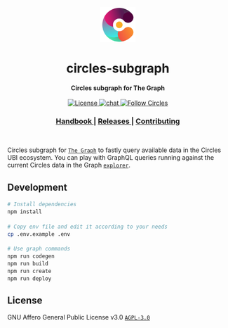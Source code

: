 <div align="center">
	<img width="80" src="https://raw.githubusercontent.com/CirclesUBI/.github/main/assets/logo.svg" />
</div>

<h1 align="center">circles-subgraph</h1>

<div align="center">
 <strong>
   Circles subgraph for The Graph 
 </strong>
</div>

<br />

<div align="center">
  <!-- Licence -->
  <a href="https://github.com/CirclesUBI/circles-subgraph/blob/main/LICENSE">
    <img src="https://img.shields.io/github/license/CirclesUBI/circles-subgraph?style=flat-square&color=%23cc1e66" alt="License" height="18">
  </a>
  <!-- Discourse -->
  <a href="https://aboutcircles.com/">
    <img src="https://img.shields.io/discourse/topics?server=https%3A%2F%2Faboutcircles.com%2F&style=flat-square&color=%23faad26" alt="chat" height="18"/>
  </a>
  <!-- Twitter -->
  <a href="https://twitter.com/CirclesUBI">
    <img src="https://img.shields.io/twitter/follow/circlesubi.svg?label=twitter&style=flat-square&color=%23f14d48" alt="Follow Circles" height="18">
  </a>
</div>

<div align="center">
  <h3>
    <a href="https://handbook.joincircles.net">
      Handbook
    </a>
    <span> | </span>
    <a href="https://github.com/CirclesUBI/circles-subgraph/releases">
      Releases
    </a>
    <span> | </span>
    <a href="https://github.com/CirclesUBI/.github/blob/main/CONTRIBUTING.md">
      Contributing
    </a>
  </h3>
</div>

<br/>

Circles subgraph for [`The Graph`] to fastly query available data in the Circles UBI ecosystem. You can play with GraphQL queries running against the current Circles data in the Graph [`explorer`].

[`the graph`]: https://thegraph.com
[`explorer`]: https://thegraph.com/explorer/subgraph/circlesubi/circles

## Development

```bash
# Install dependencies
npm install

# Copy env file and edit it according to your needs
cp .env.example .env

# Use graph commands
npm run codegen
npm run build
npm run create
npm run deploy
```

## License

GNU Affero General Public License v3.0 [`AGPL-3.0`]

[`agpl-3.0`]: https://github.com/CirclesUBI/circles-subgraph/blob/main/LICENSE
